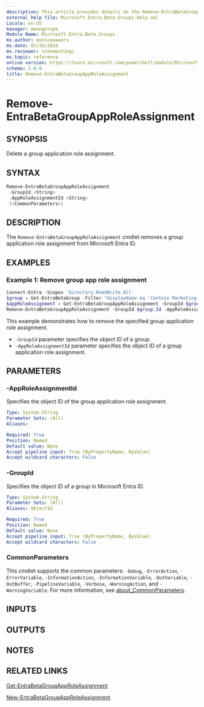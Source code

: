 ```yaml
---
description: This article provides details on the Remove-EntraBetaGroupAppRoleAssignment command.
external help file: Microsoft.Entra.Beta.Groups-Help.xml
Locale: en-US
manager: mwongerapk
Module Name: Microsoft.Entra.Beta.Groups
ms.author: eunicewaweru
ms.date: 07/26/2024
ms.reviewer: stevemutungi
ms.topic: reference
online version: https://learn.microsoft.com/powershell/module/Microsoft.Entra.Beta.Groups/Remove-EntraBetaGroupAppRoleAssignment
schema: 2.0.0
title: Remove-EntraBetaGroupAppRoleAssignment
---
```


# Remove-EntraBetaGroupAppRoleAssignment

## SYNOPSIS

Delete a group application role assignment.

## SYNTAX

```powershell
Remove-EntraBetaGroupAppRoleAssignment
 -GroupId <String>
 -AppRoleAssignmentId <String>
 [<CommonParameters>]
```

## DESCRIPTION

The `Remove-EntraBetaGroupAppRoleAssignment` cmdlet removes a group application role assignment from Microsoft Entra ID.

## EXAMPLES

### Example 1: Remove group app role assignment

```powershell
Connect-Entra -Scopes 'Directory.ReadWrite.All'
$group = Get-EntraBetaGroup -Filter "displayName eq 'Contoso Marketing'"
$appRoleAssignment = Get-EntraBetaGroupAppRoleAssignment -GroupId $group.Id | Where-Object {$_.ResourceDisplayName -eq 'Box'}
Remove-EntraBetaGroupAppRoleAssignment -GroupId $group.Id -AppRoleAssignmentId $appRoleAssignment.Id
```

This example demonstrates how to remove the specified group application role assignment.

- `-GroupId` parameter specifies the object ID of a group.
- `-AppRoleAssignmentId` parameter specifies the object ID of a group application role assignment.

## PARAMETERS

### -AppRoleAssignmentId

Specifies the object ID of the group application role assignment.

```yaml
Type: System.String
Parameter Sets: (All)
Aliases:

Required: True
Position: Named
Default value: None
Accept pipeline input: True (ByPropertyName, ByValue)
Accept wildcard characters: False
```

### -GroupId

Specifies the object ID of a group in Microsoft Entra ID.

```yaml
Type: System.String
Parameter Sets: (All)
Aliases: ObjectId

Required: True
Position: Named
Default value: None
Accept pipeline input: True (ByPropertyName, ByValue)
Accept wildcard characters: False
```

### CommonParameters

This cmdlet supports the common parameters: `-Debug`, `-ErrorAction`, `-ErrorVariable`, `-InformationAction`, `-InformationVariable`, `-OutVariable`, `-OutBuffer`, `-PipelineVariable`, `-Verbose`, `-WarningAction`, and `-WarningVariable`. For more information, see [about_CommonParameters](https://go.microsoft.com/fwlink/?LinkID=113216).

## INPUTS

## OUTPUTS

## NOTES

## RELATED LINKS

[Get-EntraBetaGroupAppRoleAssignment](Get-EntraBetaGroupAppRoleAssignment.md)

[New-EntraBetaGroupAppRoleAssignment](New-EntraBetaGroupAppRoleAssignment.md)
